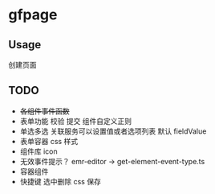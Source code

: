 # gfpage

## Usage

创建页面

## TODO

- <s>各组件事件函数</s>
- 表单功能 校验 提交 组件自定义正则
- 单选多选 关联服务可以设置值或者选项列表 默认 fieldValue
- 表单容器 css 样式
- 组件库 icon
- 无效事件提示？ emr-editor -> get-element-event-type.ts
- 容器组件
- 快捷键 选中删除 css 保存
